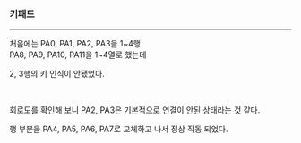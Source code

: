 ### 키패드
***
처음에는 PA0, PA1, PA2, PA3을 1~4행  
PA8, PA9, PA10, PA11을 1~4열로 했는데

2, 3행의 키 인식이 안됐었다.  

</br>

회로도를 확인해 보니 PA2, PA3은 기본적으로 연결이 안된 상태라는 것 같다.  

행 부분을 PA4, PA5, PA6, PA7로 교체하고 나서 정상 작동 되었다.
